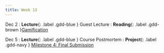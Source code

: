 ```yaml
---
title: Week 13
---
```


Dec 2
: **Lecture**{: .label .gdd-blue } Guest Lecture
: **Reading**{: .label .gdd-brown }[Gamification]

Dec 5
: **Lecture**{: .label .gdd-blue } Course Postmortem
: **Project**{: .label .gdd-navy } [Milestone 4: Final Submission]

<!-- [Building and Publishing]: https://docs.google.com/presentation/d/1FW4NcBIaPYfFNCE16seBCXZy-7SAq6b6KN46q2r7RZk/edit?usp=drive_link

[Course Postmortem]: (NOT UPDATED) -->

[Gamification]: https://www.gamedeveloper.com/business/game-design-in-real-life-gamification 

[Milestone 4: Final Submission]: ../pages/projects/project3/project3
